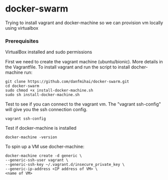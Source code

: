 # docker-swarm
Trying to install vagrant and docker-machine so we can provision vm locally using virtualbox

### Prerequisites
VirtualBox installed and sudo permissions

First we need to create the vagrant machine (ubuntu/bionic). More details in the Vagrantfile.
To install vagrant and run the script to install docher-machine run:
```
git clone https://github.com/danfmihai/docker-swarm.git
cd docker-swarm
sudo chmod +x install-docker-machine.sh
sudo sh install-docker-machine.sh
```

Test to see if you can connect to the vagrant vm. The "vagrant ssh-config" will give you the ssh connection config.
```
vagrant ssh-config
```
Test if docker-machine is installed
```
docker-machine -version
```
To spin up a VM use docher-machine:
```
docker-machine create -d generic \
--generic-ssh-user vagrant \
--generic-ssh-key ~/.vagrant.d/insecure_private_key \
--generic-ip-address <IP address of VM> \
<name of VM>
```

